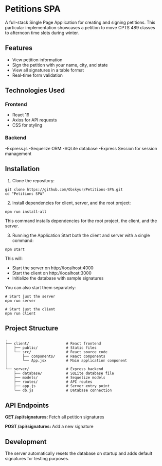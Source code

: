# Petitions SPA
A full-stack Single Page Application for creating and signing petitions. This particular implementation showcases a petition to move CPTS 489 classes to afternoon time slots during winter.

## Features
- View petition information
- Sign the petition with your name, city, and state
- View all signatures in a table format
- Real-time form validation

## Technologies Used

### Frontend
- React 19
- Axios for API requests
- CSS for styling

### Backend
-Express.js
-Sequelize ORM
-SQLite database
-Express Session for session management

## Installation
1. Clone the repository:

```
git clone https://github.com/Obskyur/Petitions-SPA.git
cd "Petitions SPA"
```

2. Install dependencies for client, server, and the root project:

`npm run install-all`

This command installs dependencies for the root project, the client, and the server.

3. Running the Application
Start both the client and server with a single command:

`npm start`

This will:

- Start the server on http://localhost:4000
- Start the client on http://localhost:3000
- Initialize the database with sample signatures

You can also start them separately:
```
# Start just the server
npm run server

# Start just the client
npm run client
```

## Project Structure
```
.
├── client/                 # React frontend
│   ├── public/             # Static files
│   └── src/                # React source code
│       ├── components/     # React components
│       └── App.jsx         # Main application component
│
└── server/                 # Express backend
    ├── database/           # SQLite database file
    ├── models/             # Sequelize models
    ├── routes/             # API routes
    ├── app.js              # Server entry point
    └── db.js               # Database connection
```
## API Endpoints
**GET /api/signatures:** Fetch all petition signatures

**POST /api/signatures:** Add a new signature

## Development
The server automatically resets the database on startup and adds default signatures for testing purposes.